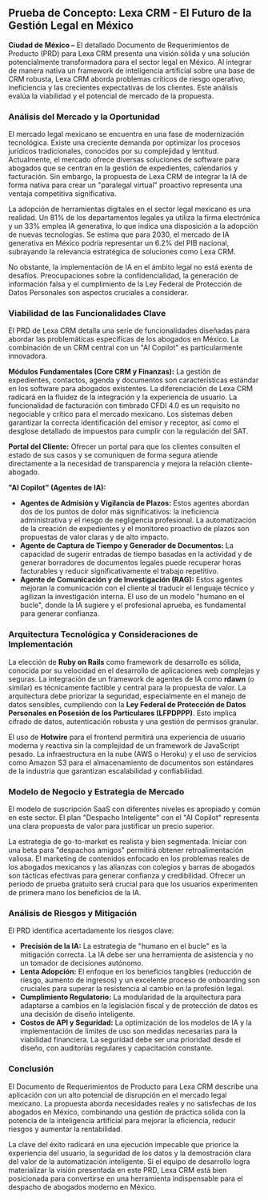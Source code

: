 ## Prueba de Concepto: Lexa CRM - El Futuro de la Gestión Legal en México

**Ciudad de México –** El detallado Documento de Requerimientos de Producto (PRD) para Lexa CRM presenta una visión sólida y una solución potencialmente transformadora para el sector legal en México. Al integrar de manera nativa un framework de inteligencia artificial sobre una base de CRM robusta, Lexa CRM aborda problemas críticos de riesgo operativo, ineficiencia y las crecientes expectativas de los clientes. Este análisis evalúa la viabilidad y el potencial de mercado de la propuesta.

### **Análisis del Mercado y la Oportunidad**

El mercado legal mexicano se encuentra en una fase de modernización tecnológica. Existe una creciente demanda por optimizar los procesos jurídicos tradicionales, conocidos por su complejidad y lentitud. Actualmente, el mercado ofrece diversas soluciones de software para abogados que se centran en la gestión de expedientes, calendarios y facturación. Sin embargo, la propuesta de Lexa CRM de integrar la IA de forma nativa para crear un "paralegal virtual" proactivo representa una ventaja competitiva significativa.

La adopción de herramientas digitales en el sector legal mexicano es una realidad. Un 81% de los departamentos legales ya utiliza la firma electrónica y un 33% emplea IA generativa, lo que indica una disposición a la adopción de nuevas tecnologías. Se estima que para 2030, el mercado de IA generativa en México podría representar un 6.2% del PIB nacional, subrayando la relevancia estratégica de soluciones como Lexa CRM.

No obstante, la implementación de IA en el ámbito legal no está exenta de desafíos. Preocupaciones sobre la confidencialidad, la generación de información falsa y el cumplimiento de la Ley Federal de Protección de Datos Personales son aspectos cruciales a considerar.

### **Viabilidad de las Funcionalidades Clave**

El PRD de Lexa CRM detalla una serie de funcionalidades diseñadas para abordar las problemáticas específicas de los abogados en México. La combinación de un CRM central con un "AI Copilot" es particularmente innovadora.

**Módulos Fundamentales (Core CRM y Finanzas):** La gestión de expedientes, contactos, agenda y documentos son características estándar en los software para abogados existentes. La diferenciación de Lexa CRM radicará en la fluidez de la integración y la experiencia de usuario. La funcionalidad de facturación con timbrado CFDI 4.0 es un requisito no negociable y crítico para el mercado mexicano. Los sistemas deben garantizar la correcta identificación del emisor y receptor, así como el desglose detallado de impuestos para cumplir con la regulación del SAT.

**Portal del Cliente:** Ofrecer un portal para que los clientes consulten el estado de sus casos y se comuniquen de forma segura atiende directamente a la necesidad de transparencia y mejora la relación cliente-abogado.

**"AI Copilot" (Agentes de IA):**
*   **Agentes de Admisión y Vigilancia de Plazos:** Estos agentes abordan dos de los puntos de dolor más significativos: la ineficiencia administrativa y el riesgo de negligencia profesional. La automatización de la creación de expedientes y el monitoreo proactivo de plazos son propuestas de valor claras y de alto impacto.
*   **Agente de Captura de Tiempo y Generador de Documentos:** La capacidad de sugerir entradas de tiempo basadas en la actividad y de generar borradores de documentos legales puede recuperar horas facturables y reducir significativamente el trabajo repetitivo.
*   **Agente de Comunicación y de Investigación (RAG):** Estos agentes mejoran la comunicación con el cliente al traducir el lenguaje técnico y agilizan la investigación interna. El uso de un modelo "humano en el bucle", donde la IA sugiere y el profesional aprueba, es fundamental para generar confianza.

### **Arquitectura Tecnológica y Consideraciones de Implementación**

La elección de **Ruby on Rails** como framework de desarrollo es sólida, conocida por su velocidad en el desarrollo de aplicaciones web complejas y seguras. La integración de un framework de agentes de IA como **rdawn** (o similar) es técnicamente factible y central para la propuesta de valor. La arquitectura debe priorizar la seguridad, especialmente en el manejo de datos sensibles, cumpliendo con la **Ley Federal de Protección de Datos Personales en Posesión de los Particulares (LFPDPPP)**. Esto implica cifrado de datos, autenticación robusta y una gestión de permisos granular.

El uso de **Hotwire** para el frontend permitirá una experiencia de usuario moderna y reactiva sin la complejidad de un framework de JavaScript pesado. La infraestructura en la nube (AWS o Heroku) y el uso de servicios como Amazon S3 para el almacenamiento de documentos son estándares de la industria que garantizan escalabilidad y confiabilidad.

### **Modelo de Negocio y Estrategia de Mercado**

El modelo de suscripción SaaS con diferentes niveles es apropiado y común en este sector. El plan "Despacho Inteligente" con el "AI Copilot" representa una clara propuesta de valor para justificar un precio superior.

La estrategia de go-to-market es realista y bien segmentada. Iniciar con una beta para "despachos amigos" permitirá obtener retroalimentación valiosa. El marketing de contenidos enfocado en los problemas reales de los abogados mexicanos y las alianzas con colegios y barras de abogados son tácticas efectivas para generar confianza y credibilidad. Ofrecer un periodo de prueba gratuito será crucial para que los usuarios experimenten de primera mano los beneficios de la IA.

### **Análisis de Riesgos y Mitigación**

El PRD identifica acertadamente los riesgos clave:

*   **Precisión de la IA:** La estrategia de "humano en el bucle" es la mitigación correcta. La IA debe ser una herramienta de asistencia y no un tomador de decisiones autónomo.
*   **Lenta Adopción:** El enfoque en los beneficios tangibles (reducción de riesgo, aumento de ingresos) y un excelente proceso de onboarding son cruciales para superar la resistencia al cambio en la profesión legal.
*   **Cumplimiento Regulatorio:** La modularidad de la arquitectura para adaptarse a cambios en la legislación fiscal y de protección de datos es una decisión de diseño inteligente.
*   **Costos de API y Seguridad:** La optimización de los modelos de IA y la implementación de límites de uso son medidas necesarias para la viabilidad financiera. La seguridad debe ser una prioridad desde el diseño, con auditorías regulares y capacitación constante.

### **Conclusión**

El Documento de Requerimientos de Producto para Lexa CRM describe una aplicación con un alto potencial de disrupción en el mercado legal mexicano. La propuesta aborda necesidades reales y no satisfechas de los abogados en México, combinando una gestión de práctica sólida con la potencia de la inteligencia artificial para mejorar la eficiencia, reducir riesgos y aumentar la rentabilidad.

La clave del éxito radicará en una ejecución impecable que priorice la experiencia del usuario, la seguridad de los datos y la demostración clara del valor de la automatización inteligente. Si el equipo de desarrollo logra materializar la visión presentada en este PRD, Lexa CRM está bien posicionada para convertirse en una herramienta indispensable para el despacho de abogados moderno en México.
